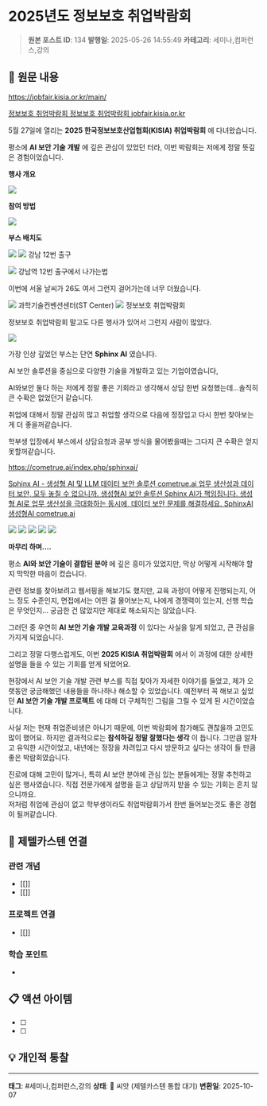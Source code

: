 # 2025년도 정보보호 취업박람회

> **원본 포스트 ID**: 134
> **발행일**: 2025-05-26 14:55:49
> **카테고리**: 세미나,컴퍼런스,강의

## 📝 원문 내용

<https://jobfair.kisia.or.kr/main/>

[ 정보보호 취업박람회 정보보호 취업박람회 jobfair.kisia.or.kr ](https://jobfair.kisia.or.kr/main/)

5월 27일에 열리는 **2025 한국정보보호산업협회(KISIA) 취업박람회** 에 다녀왔습니다.

평소에 **AI 보안 기술 개발** 에 깊은 관심이 있었던 터라, 이번 박람회는 저에게 정말 뜻깊은 경험이었습니다.

**행사 개요**

![](./img/134_img.png)

**참여 방법**

![](./img/134_img_1.png)

**부스 배치도**

![](./img/134_img_2.png) ![](./img/134_KakaoTalk_20250527_234020431.jpg) 강남 12번 출구

![](./img/134_img_3.png) 강남역 12번 출구에서 나가는법

이번에 서울 날씨가 26도 여서 그런지 걸어가는데 너무 더웠습니다. 

![](./img/134_KakaoTalk_20250527_234019785.jpg) 과학기술컨벤션센터(ST Center) ![](./img/134_KakaoTalk_20250527_234019375.jpg) 정보보호 취업박람회

정보보호 취업박람회 말고도 다른 행사가 있어서 그런지 사람이 많았다.

![](./img/134_KakaoTalk_20250527_234017440.jpg)

가장 인상 깊었던 부스는 단연 **Sphinx AI** 였습니다.

AI 보안 솔루션을 중심으로 다양한 기술을 개발하고 있는 기업이였습니다,

AI와보안 둘다 하는 저에게 정말 좋은 기회라고 생각해서 상담 한번 요청했는데...솔직히 큰 수확은 없었던거 같습니다.

취업에 대해서 정말 관심히 많고 취업할 생각으로 다음에 정장입고 다시 한번 찾아보는게 더 좋을꺼같습니다.

학부생 입장에서 부스에서 상담요청과 공부 방식을 물어봤을때는 그다지 큰 수확은 얻지 못할꺼같습니다.

<https://cometrue.ai/index.php/sphinxai/>

[ Sphinx AI - 생성형 AI 및 LLM 데이터 보안 솔루션 cometrue.ai 업무 생산성과 데이터 보안, 모두 놓칠 수 없으니까. 생성형AI 보안 솔루션 Sphinx AI가 책임집니다. 생성형 AI로 업무 생산성을 극대화하는 동시에, 데이터 보안 문제를 해결하세요. SphinxAI 생성형AI cometrue.ai ](https://cometrue.ai/index.php/sphinxai/)

![](./img/134_KakaoTalk_20250527_234019069.jpg) ![](./img/134_KakaoTalk_20250527_234018657.jpg) ![](./img/134_KakaoTalk_20250527_234018337.jpg) ![](./img/134_KakaoTalk_20250527_234018007.jpg) ![](./img/134_KakaoTalk_20250527_234017712.jpg)

**마무리 하며....**

평소 **AI와 보안 기술이 결합된 분야** 에 깊은 흥미가 있었지만, 막상 어떻게 시작해야 할지 막막한 마음이 컸습니다.

관련 정보를 찾아보려고 웹서핑을 해보기도 했지만, 교육 과정이 어떻게 진행되는지, 어느 정도 수준인지, 면접에서는 어떤 걸 물어보는지, 나에게 경쟁력이 있는지, 선행 학습은 무엇인지... 궁금한 건 많았지만 제대로 해소되지는 않았습니다.

그러던 중 우연히 **AI 보안 기술 개발 교육과정** 이 있다는 사실을 알게 되었고, 큰 관심을 가지게 되었습니다.

그리고 정말 다행스럽게도, 이번 **2025 KISIA 취업박람회** 에서 이 과정에 대한 상세한 설명을 들을 수 있는 기회를 얻게 되었어요.

현장에서 AI 보안 기술 개발 관련 부스를 직접 찾아가 자세한 이야기를 들었고, 제가 오랫동안 궁금해했던 내용들을 하나하나 해소할 수 있었습니다. 예전부터 꼭 해보고 싶었던 **AI 보안 기술 개발 프로젝트** 에 대해 더 구체적인 그림을 그릴 수 있게 된 시간이었습니다.

사실 저는 현재 취업준비생은 아니기 때문에, 이번 박람회에 참가해도 괜찮을까 고민도 많이 했어요. 하지만 결과적으로는 **참석하길 정말 잘했다는 생각** 이 듭니다. 그만큼 알차고 유익한 시간이었고, 내년에는 정장을 차려입고 다시 방문하고 싶다는 생각이 들 만큼 좋은 박람회였습니다.

진로에 대해 고민이 많거나, 특히 AI 보안 분야에 관심 있는 분들에게는 정말 추천하고 싶은 행사였습니다. 직접 전문가에게 설명을 듣고 상담까지 받을 수 있는 기회는 흔치 않으니까요.  
저처럼 취업에 관심이 없고 학부생이라도 취업박람회가서 한번 들어보는것도 좋은 경험이 될꺼같습니다.


## 🔗 제텔카스텐 연결

### 관련 개념
- [[]]
- [[]]

### 프로젝트 연결
- [[]]

### 학습 포인트
-

## 📋 액션 아이템
- [ ]
- [ ]

## 💡 개인적 통찰



---

**태그**: #세미나,컴퍼런스,강의
**상태**: 🌱 씨앗 (제텔카스텐 통합 대기)
**변환일**: 2025-10-07
